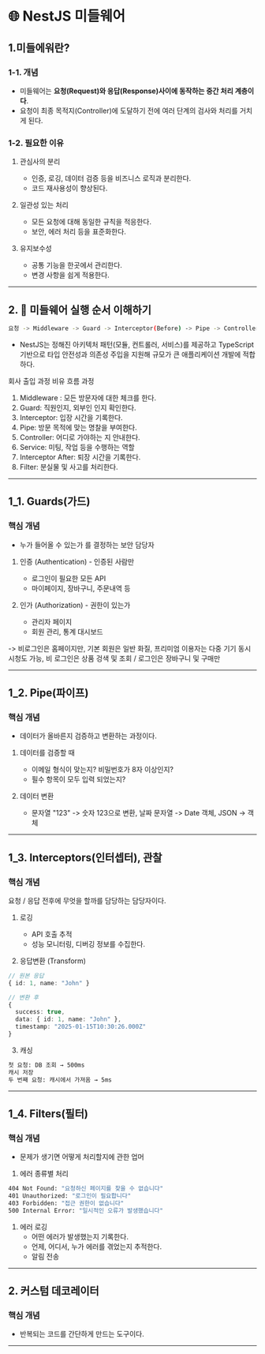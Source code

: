 # 🌐 NestJS 미들웨어

## 1.미들에워란?

### 1-1. 개념

- 미들웨어는 **요청(Request)와 응답(Response)사이에 동작하는 중간 처리 계층이다**.
- 요청이 최종 목적지(Controller)에 도달하기 전에 여러 단계의 검사와 처리를 거치게 된다.

### 1-2. 필요한 이유

1. 관심사의 분리

   - 인증, 로깅, 데이터 검증 등을 비즈니스 로직과 분리한다.
   - 코드 재사용성이 향상된다.

2. 일관성 있는 처리

   - 모든 요청에 대해 동일한 규칙을 적응한다.
   - 보안, 에러 처리 등을 표준화한다.

3. 유지보수성
   - 공통 기능을 한곳에서 관리한다.
   - 변경 사항을 쉽게 적용한다.

---

## 2. 🔄 미들웨어 실행 순서 이해하기

```bash
요청 -> Middleware -> Guard -> Interceptor(Before) -> Pipe -> Controller -> Service -> Controller -> Interceptor(After) -> Filter -> 응답
```

- NestJS는 정해진 아키텍처 패턴(모듈, 컨트롤러, 서비스)를 제공하고 TypeScript 기반으로 타입 안전성과 의존성 주입을 지원해 규모가 큰 애플리케이션 개발에 적합하다.

회사 출입 과정 비유 흐름 과정

1. Middleware : 모든 방문자에 대한 체크를 한다.
2. Guard: 직원인지, 외부인 인지 확인한다.
3. Interceptor: 입장 시간을 기록한다.
4. Pipe: 방문 목적에 맞는 명찰을 부여한다.
5. Controller: 어디로 가야하는 지 안내한다.
6. Service: 미팅, 작업 등을 수행하는 역할
7. Interceptor After: 퇴장 시간을 기록한다.
8. Filter: 분실물 및 사고를 처리한다.

---

## 1_1. Guards(가드)

### 핵심 개념

- 누가 들어올 수 있는가 를 결정하는 보안 담당자

1. 인증 (Authentication) - 인증된 사람만

   - 로그인이 필요한 모든 API
   - 마이페이지, 장바구니, 주문내역 등

2. 인가 (Authorization) - 권한이 있는가
   - 관리자 페이지
   - 회원 관리, 통계 대시보드

-> 비로그인은 홈페이지만, 기본 회원은 일반 화질, 프리미엄 이용자는 다중 기기 동시 시청도 가능, 비 로그인은 상품 겅색 및 조회 / 로그인은 장바구니 및 구매만

---

## 1_2. Pipe(파이프)

### 핵심 개념

- 데이터가 올바른지 검증하고 변환하는 과정이다.

1. 데이터를 검증할 때

   - 이메일 형식이 맞는지? 비밀번호가 8자 이상인지?
   - 필수 항목이 모두 입력 되었는지?

2. 데이터 변환
   - 문자열 "123" -> 숫자 123으로 변환, 날짜 문자열 -> Date 객체, JSON -> 객체

---

## 1_3. Interceptors(인터셉터), 관찰

### 핵심 개념

요청 / 응답 전후에 무엇을 할까를 담당하는 담당자이다.

1. 로깅

   - API 호출 추적
   - 성능 모니터링, 디버깅 정보를 수집한다.

2. 응답변환 (Transform)

```ts
// 원본 응답
{ id: 1, name: "John" }

// 변환 후
{
  success: true,
  data: { id: 1, name: "John" },
  timestamp: "2025-01-15T10:30:26.000Z"
}
```

3. 캐싱

```bash
첫 요청: DB 조회 → 500ms
캐시 저장
두 번째 요청: 캐시에서 가져옴 → 5ms
```

---

## 1_4. Filters(필터)

### 핵심 개념

- 문제가 생기면 어떻게 처리할지에 관한 업머

1. 에러 종류별 처리

```bash
404 Not Found: "요청하신 페이지를 찾을 수 없습니다"
401 Unauthorized: "로그인이 필요합니다"
403 Forbidden: "접근 권한이 없습니다"
500 Internal Error: "일시적인 오류가 발생했습니다"
```

1. 에러 로깅
   - 어떤 에러가 발생했는지 기록한다.
   - 언제, 어디서, 누가 에러를 겪었는지 추적한다.
   - 알림 전송

---

## 2. 커스텀 데코레이터

### 핵심 개념

- 반복되는 코드를 간단하게 만드는 도구이다.

---
